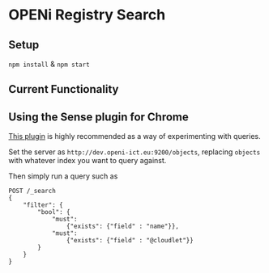 # OPENi Registry Search

## Setup

`npm install` & `npm start`

## Current Functionality

## Using the Sense plugin for Chrome

<a href="https://chrome.google.com/webstore/detail/sense-beta/lhjgkmllcaadmopgmanpapmpjgmfcfig/related?hl=en" target="_blank">This plugin</a> is highly recommended
as a way of experimenting with queries.

Set the server as `http://dev.openi-ict.eu:9200/objects`, replacing `objects` with whatever index you want to query against.

Then simply run a query such as

```
POST /_search
{
    "filter": {
        "bool": {
            "must":
                {"exists": {"field" : "name"}},
            "must":
                {"exists": {"field" : "@cloudlet"}}
        }
    }
}
```